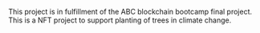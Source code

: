 This project is in fulfillment of the ABC blockchain bootcamp final project. This is a NFT project to support planting of trees in climate change.
